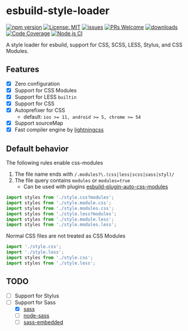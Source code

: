 # esbuild-style-loader

[![npm version](https://badge.fury.io/js/esbuild-style-loader.svg)](https://badge.fury.io/js/esbuild-style-loader)
[![License: MIT](https://img.shields.io/badge/License-MIT-yellow.svg)](https://opensource.org/licenses/MIT)
[![issues](https://img.shields.io/github/issues/noyobo/esbuild-style-loader.svg)](https://github.com/noyobo/esbuild-style-loader/issues)
[![PRs Welcome](https://img.shields.io/badge/PRs-welcome-brightgreen.svg)](#contributing)
[![downloads](https://img.shields.io/npm/dm/esbuild-style-loader.svg)](https://www.npmjs.com/package/esbuild-style-loader)
[![Code Coverage](https://codecov.io/gh/noyobo/esbuild-style-loader/branch/main/graph/badge.svg)](https://codecov.io/gh/noyobo/esbuild-style-loader)
[![Node.js CI](https://github.com/noyobo/esbuild-style-loader/actions/workflows/node.js.yml/badge.svg)](https://github.com/noyobo/esbuild-style-loader/actions/workflows/node.js.yml)

A style loader for esbuild, support for CSS, SCSS, LESS, Stylus, and CSS Modules.

## Features

- [x] Zero configuration
- [x] Support for CSS Modules
- [x] Support for LESS `builtin` 
- [x] Support for CSS 
- [x] Autoprefixer for CSS
  - default: `ios >= 11, android >= 5, chrome >= 54`
- [x] Support sourceMap
- [x] Fast compiler engine by [lightningcss](https://lightningcss.dev/)

## Default behavior

The following rules enable css-modules

1. The file name ends with `/.modules?\.(css|less|scss|sass|styl)/`
2. The file query contains `modules` or `modules=true` 
    - Can be used with plugins [esbuild-plugin-auto-css-modules](https://www.npmjs.com/package/esbuild-plugin-auto-css-modules)

```ts
import styles from './style.css?modules';
import styles from './style.module.css';
import styles from './style.modules.css';
import styles from './style.less?modules';
import styles from './style.module.less';
import styles from './style.modules.less';
```

Normal CSS files are not treated as CSS Modules

```ts
import './style.css';
import './style.less';
import styles from './style.css';
import styles from './style.less';
```

## TODO

- [ ] Support for Stylus
- [ ] Support for Sass
  - [x] [sass](https://www.npmjs.com/package/sass) 
  - [ ] [node-sass](https://www.npmjs.com/package/node-sass) 
  - [ ] [sass-embedded](https://www.npmjs.com/package/sass-embedded) 
